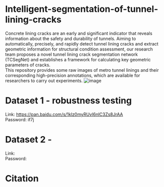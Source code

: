 # Intelligent-segmentation-of-tunnel-lining-cracks
Concrete lining cracks are an early and significant indicator that reveals information about the safety and durability of tunnels. Aiming to automatically, precisely, and rapidly detect tunnel lining cracks and extract geometric information for structural condition assessment, our research team proposes a novel tunnel lining crack segmentation network (TCSegNet) and establishes a framework for calculating key geometric parameters of cracks.  
This repository provides some raw images of metro tunnel linings and their corresponding high-precision annotations, which are available for researchers to carry out experiments.
![image](https://github.com/FY387/Intelligent-segmentation-of-tunnel-lining-cracks/blob/main/Research%20Framework.jpg)
# Dataset 1 - robustness testing
Link: https://pan.baidu.com/s/1klz0myRUvl6nlC3Zs8JrAA  
Password: if7j
# Dataset 2 - 
Link:  
Password: 
# Citation
